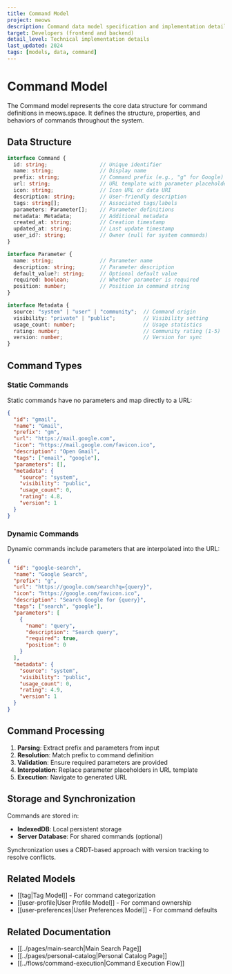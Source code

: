 ```yaml
---
title: Command Model
project: meows
description: Command data model specification and implementation details
target: Developers (frontend and backend)
detail_level: Technical implementation details
last_updated: 2024
tags: [models, data, command]
---
```


# Command Model

The Command model represents the core data structure for command definitions in meows.space. It defines the structure, properties, and behaviors of commands throughout the system.

## Data Structure

```typescript
interface Command {
  id: string;                 // Unique identifier
  name: string;               // Display name
  prefix: string;             // Command prefix (e.g., "g" for Google)
  url: string;                // URL template with parameter placeholders
  icon: string;               // Icon URL or data URI
  description: string;        // User-friendly description
  tags: string[];             // Associated tags/labels
  parameters: Parameter[];    // Parameter definitions
  metadata: Metadata;         // Additional metadata
  created_at: string;         // Creation timestamp
  updated_at: string;         // Last update timestamp
  user_id?: string;           // Owner (null for system commands)
}

interface Parameter {
  name: string;               // Parameter name
  description: string;        // Parameter description
  default_value?: string;     // Optional default value
  required: boolean;          // Whether parameter is required
  position: number;           // Position in command string
}

interface Metadata {
  source: "system" | "user" | "community";  // Command origin
  visibility: "private" | "public";         // Visibility setting
  usage_count: number;                      // Usage statistics
  rating: number;                           // Community rating (1-5)
  version: number;                          // Version for sync
}
```

## Command Types

### Static Commands

Static commands have no parameters and map directly to a URL:

```json
{
  "id": "gmail",
  "name": "Gmail",
  "prefix": "gm",
  "url": "https://mail.google.com",
  "icon": "https://mail.google.com/favicon.ico",
  "description": "Open Gmail",
  "tags": ["email", "google"],
  "parameters": [],
  "metadata": {
    "source": "system",
    "visibility": "public",
    "usage_count": 0,
    "rating": 4.8,
    "version": 1
  }
}
```

### Dynamic Commands

Dynamic commands include parameters that are interpolated into the URL:

```json
{
  "id": "google-search",
  "name": "Google Search",
  "prefix": "g",
  "url": "https://google.com/search?q={query}",
  "icon": "https://google.com/favicon.ico",
  "description": "Search Google for {query}",
  "tags": ["search", "google"],
  "parameters": [
    {
      "name": "query",
      "description": "Search query",
      "required": true,
      "position": 0
    }
  ],
  "metadata": {
    "source": "system",
    "visibility": "public",
    "usage_count": 0,
    "rating": 4.9,
    "version": 1
  }
}
```

## Command Processing

1. **Parsing**: Extract prefix and parameters from input
2. **Resolution**: Match prefix to command definition
3. **Validation**: Ensure required parameters are provided
4. **Interpolation**: Replace parameter placeholders in URL template
5. **Execution**: Navigate to generated URL

## Storage and Synchronization

Commands are stored in:

- **IndexedDB**: Local persistent storage
- **Server Database**: For shared commands (optional)

Synchronization uses a CRDT-based approach with version tracking to resolve conflicts.

## Related Models

- [[tag|Tag Model]] - For command categorization
- [[user-profile|User Profile Model]] - For command ownership
- [[user-preferences|User Preferences Model]] - For command defaults

## Related Documentation

- [[../pages/main-search|Main Search Page]]
- [[../pages/personal-catalog|Personal Catalog Page]]
- [[../flows/command-execution|Command Execution Flow]] 
